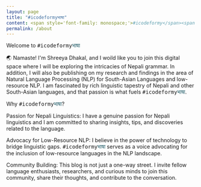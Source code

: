 ```yaml
---
layout: page
title: "#icodeformyभाषा"
content: <span style='font-family: monospace;'>#icodeformy</span><span style='color:#1d5965;'>भाषा</span>"
permalink: /about
---
```


Welcome to <span style='font-family: monospace;'>#icodeformy</span><span style='color:#1d5965;'>भाषा</span>

🌏 Namaste! I'm Shreeya Dhakal, and I woild like you to join this digital space where I will be exploring the intricacies of Nepali grammar. In addition, I will also be publishing on my research and findings in the area of Natural Language Processing (NLP) for South-Asian Languages and low-resource NLP. I am fascinated by rich linguistic tapestry of Nepali and other South-Asian languages, and that passion is what fuels <span style='font-family: monospace;'>#icodeformy</span><span style='color:#1d5965;'>भाषा</span>.

Why <span style='font-family: monospace;'>#icodeformy</span><span style='color:#1d5965;'>भाषा</span>?

Passion for Nepali Linguistics: I have a genuine passion for Nepali linguistics and I am committed to sharing insights, tips, and discoveries related to the language.

Advocacy for Low-Resource NLP: I believe in the power of technology to bridge linguistic gaps. <span style='font-family: monospace;'>#icodeformy</span><span style='color:#1d5965;'>भाषा</span> serves as a voice advocating for the inclusion of low-resource languages in the NLP landscape.

Community Building: This blog is not just a one-way street. I invite fellow language enthusiasts, researchers, and curious minds to join this community, share their thoughts, and contribute to the conversation.




